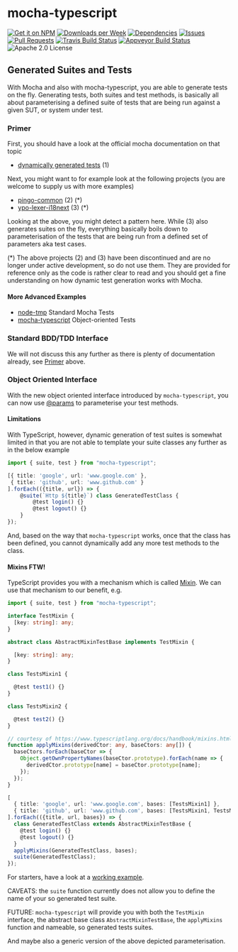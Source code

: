 # mocha-typescript

[![Get it on NPM](https://img.shields.io/npm/v/mocha-typescript.svg)](https://www.npmjs.com/package/mocha-typescript)
[![Downloads per Week](https://img.shields.io/npm/dw/mocha-typescript.svg)](https://www.npmjs.com/package/mocha-typescript)
[![Dependencies](https://img.shields.io/librariesio/github/pana-cc/mocha-typescript.svg)](https://libraries.io/npm/mocha-typescript)
[![Issues](https://img.shields.io/github/issues/pana-cc/mocha-typescript.svg)](https://github.com/pana-cc/mocha-typescript/issues)
[![Pull Requests](https://img.shields.io/github/issues-pr/pana-cc/mocha-typescript.svg)](https://github.com/pana-cc/mocha-typescript/pulls)
[![Travis Build Status](https://img.shields.io/travis/pana-cc/mocha-typescript/master.svg)](https://travis-ci.org/pana-cc/mocha-typescript)
[![Appveyor Build Status](https://img.shields.io/appveyor/ci/silkentrance/mocha-typescript.svg)](https://ci.appveyor.com/project/silkentrance/mocha-typescript)
![Apache 2.0 License](https://img.shields.io/npm/l/mocha-typescript.svg)

## Generated Suites and Tests

With Mocha and also with mocha-typescript, you are able to generate tests on the fly. Generating tests, both suites and
test methods, is basically all about parameterising a defined suite of tests that are being run against a given SUT, or
system under test.

### Primer

First, you should have a look at the official mocha documentation on that topic 

- [dynamically generated tests](https://mochajs.org/#dynamically-generating-tests) (1)

Next, you might want to for example look at the following projects (you are welcome to supply us with more examples)

- [pingo-common](https://github.com/coldrye-es/pingo-common/blob/master/test/guards-test.es) (2) (*)
- [ypo-lexer-i18next](https://github.com/coldrye-es/ypo-lexer-i18next/blob/master/test/lexer-test.es) (3) (*)

Looking at the above, you might detect a pattern here. While (3) also generates suites on the fly, everything basically
boils down to parameterisation of the tests that are being run from a defined set of parameters aka test cases.

(*) The above projects (2) and (3) have been discontinued and are no longer under active development, so do not use 
them. They are provided for reference only as the code is rather clear to read and you should get a fine understanding 
on how dynamic test generation works with Mocha.

#### More Advanced Examples

- [node-tmp](https://github.com/raszi/node-tmp/tree/master/test) Standard Mocha Tests
- [mocha-typescript](https://github.com/pana-cc/mocha-typescript/tree/master/test) Object-oriented Tests

### Standard BDD/TDD Interface

We will not discuss this any further as there is plenty of documentation already, see [Primer](#primer) above.

### Object Oriented Interface

With the new object oriented interface introduced by `mocha-typescript`, you can now use [@params](oop_params.md)
to parameterise your test methods.

#### Limitations

With TypeScript, however, dynamic generation of test suites is somewhat limited in that you are not able to template
your suite classes any further as in the below example

```TypeScript
import { suite, test } from "mocha-typescript";

[{ title: 'google', url: 'www.google.com' },
 { title: 'github', url: 'www.github.com' }
].forEach(({title, url}) => {
    @suite(`Http ${title}`) class GeneratedTestClass {
        @test login() {}
        @test logout() {}
    }
});
``` 

And, based on the way that `mocha-typescript` works, once that the class has been defined, you cannot dynamically add 
any more test methods to the class.

#### Mixins FTW!
TypeScript provides you with a mechanism which is called [Mixin](https://www.typescriptlang.org/docs/handbook/mixins.html).
We can use that mechanism to our benefit, e.g.

```TypeScript
import { suite, test } from "mocha-typescript";

interface TestMixin {
  [key: string]: any;
}

abstract class AbstractMixinTestBase implements TestMixin {

  [key: string]: any;
}

class TestsMixin1 {

  @test test1() {}
}

class TestsMixin2 {

  @test test2() {}
}

// courtesy of https://www.typescriptlang.org/docs/handbook/mixins.html
function applyMixins(derivedCtor: any, baseCtors: any[]) {
  baseCtors.forEach(baseCtor => {
    Object.getOwnPropertyNames(baseCtor.prototype).forEach(name => {
      derivedCtor.prototype[name] = baseCtor.prototype[name];
    });
  });
}

[
  { title: 'google', url: 'www.google.com', bases: [TestsMixin1] },
  { title: 'github', url: 'www.github.com', bases: [TestsMixin1, TestsMixin2] }
].forEach(({title, url, bases}) => {
  class GeneratedTestClass extends AbstractMixinTestBase {
    @test login() {}
    @test logout() {}
  }
  applyMixins(GeneratedTestClass, bases);
  suite(GeneratedTestClass);
});

```

For starters, have a look at a [working example](https://github.com/pana-cc/mocha-typescript/blob/master/test/it/fixtures/generated.suite.ts).

CAVEATS: the `suite` function currently does not allow you to define the name of your so generated test suite.

FUTURE: `mocha-typescript` will provide you with both the `TestMixin` interface, the abstract base class 
`AbstractMixinTestBase`, the `applyMixins` function and nameable, so generated tests suites.

And maybe also a generic version of the above depicted parameterisation.
